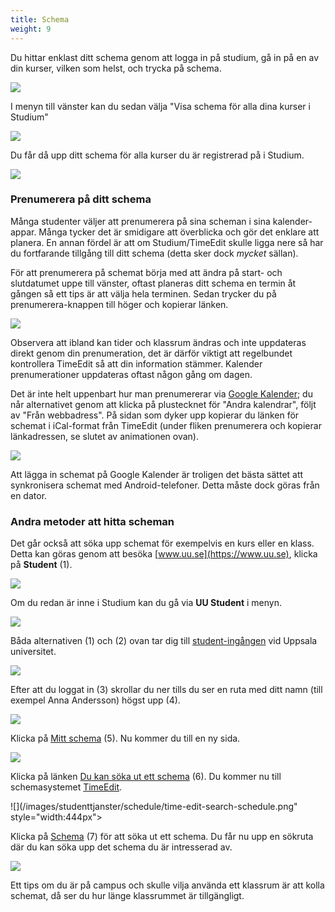 ```yaml
---
title: Schema 
weight: 9
---
```


Du hittar enklast ditt schema genom att logga in på studium, gå in på en av din kurser, vilken som helst, och
trycka på schema. 

![](/images/studenttjanster/schedule/OpenSchedule1.png)

I menyn till vänster kan du sedan välja "Visa schema för alla dina 
kurser i Studium"

![](/images/studenttjanster/schedule/OpenSchedule2.png)

Du får då upp ditt schema för alla kurser du är registrerad på i Studium.

![](/images/studenttjanster/schedule/OpenSchedule3.png)

### Prenumerera på ditt schema

Många studenter väljer att prenumerera på sina scheman i sina kalender-appar. Många tycker det är smidigare 
att överblicka och gör det enklare att planera. En annan fördel är att om Studium/TimeEdit skulle ligga nere
så har du fortfarande tillgång till ditt schema (detta sker dock *mycket* sällan).

För att prenumerera på schemat börja med att ändra på start- och slutdatumet uppe till vänster, 
oftast planeras ditt schema en termin åt gången så ett tips är att välja hela terminen. Sedan trycker du på prenumerera-knappen till höger och kopierar länken.

![](/images/studenttjanster/studium/subscribe_to_schedule.gif)

Observera att ibland kan tider och klassrum ändras och inte uppdateras direkt genom din prenumeration,
 det är därför viktigt att regelbundet kontrollera TimeEdit så att din information stämmer. Kalender prenumerationer
uppdateras oftast någon gång om dagen.

Det är inte helt uppenbart hur man prenumererar via [Google Kalender](https://calendar.google.com); du når
alternativet genom att klicka på plustecknet för "Andra kalendrar", följt av "Från webbadress". På sidan som dyker upp kopierar du länken för schemat i iCal-format från TimeEdit (under fliken prenumerera och kopierar länkadressen, se slutet av animationen ovan).

![](/images/studenttjanster/googlecal.gif)

Att lägga in schemat på Google Kalender är troligen det bästa sättet att synkronisera schemat med Android-telefoner. Detta måste dock göras från en dator.

### Andra metoder att hitta scheman

Det går också att söka upp schemat för exempelvis en kurs eller en klass. Detta
kan göras genom att besöka [www.uu.se](https://www.uu.se), klicka på **Student** (1).

![](/images/studenttjanster/schedule/uu-se-student.png?width=666px)

Om du redan är inne i Studium kan du gå via **UU Student** i menyn. 

![](/images/studenttjanster/schedule/studium-menu-uu-student.png?width=222px)

Båda alternativen (1) och (2) ovan tar dig till [student-ingången][uu-student]
vid Uppsala universitet. 

[uu-student]: https://www2.uu.se/student/

![](/images/studenttjanster/schedule/uu-student-login.png?width=666px)

Efter att du loggat in (3) skrollar du ner tills du ser en ruta med ditt namn
(till exempel Anna Andersson) högst upp (4). 

![](/images/studenttjanster/schedule/your-name-box.png?width=444px)

Klicka på [Mitt schema][my-schedule] (5). Nu kommer du till en ny sida.

![](/images/studenttjanster/schedule/student-schedule.png?width=666px)

Klicka på länken [Du kan söka ut ett schema][student-search] (6). Du kommer nu
till schemasystemet [TimeEdit][TimeEdit].

[TimeEdit]: https://cloud.timeedit.net/uu/web/schema/

![](/images/studenttjanster/schedule/time-edit-search-schedule.png" style="width:444px">

Klicka på [Schema][TimeEditSearch] (7) för att söka ut ett schema. Du får nu upp
en sökruta där du kan söka upp det schema du är intresserad av.


[TimeEditSearch]: https://cloud.timeedit.net/uu/web/schema/ri1Q5006.html

[student-search]: https://cloud.timeedit.net/uu/web/schema/


[my-schedule]: https://www2.uu.se/student/schema

![](/images/studenttjanster/schedule/timeedit_search.png)

Ett tips om du är på campus och skulle vilja använda ett klassrum är att kolla schemat, då ser du hur länge klassrummet är tillgängligt.

[timeedit]: https://cloud.timeedit.net/uu/web/schema/
